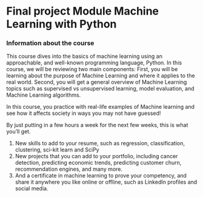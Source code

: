 # Final project Module Machine Learning with Python
### Information about the course

This course dives into the basics of machine learning using an approachable, and well-known programming language, Python. 
In this course, we will be reviewing two main components:
First, you will be learning about the purpose of Machine Learning and where it applies to the real world. 
Second, you will get a general overview of Machine Learning topics such as supervised vs unsupervised learning,  model evaluation, and Machine Learning algorithms. 

In this course, you practice with real-life examples of Machine learning and see how it affects society in ways you may not have guessed!

By just putting in a few hours a week for the next few weeks, this is what you’ll get.
1. New skills to add to your resume, such as regression, classification, clustering, sci-kit learn and SciPy 
2. New projects that you can add to your portfolio, including cancer detection, predicting economic trends, predicting customer churn, recommendation engines, and many more.
3. And a certificate in machine learning to prove your competency, and share it anywhere you like online or offline, such as LinkedIn profiles and social media.



